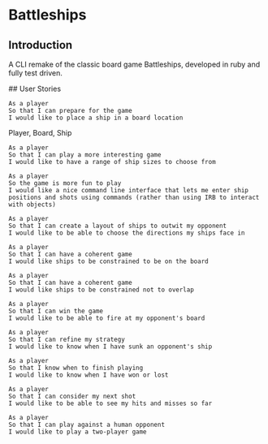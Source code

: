 # Battleships

## Introduction

A CLI remake of the classic board game Battleships, developed in ruby and fully test driven.

## User Stories
```
As a player
So that I can prepare for the game
I would like to place a ship in a board location
```
Player, Board, Ship
```
As a player
So that I can play a more interesting game
I would like to have a range of ship sizes to choose from
```
```
As a player
So the game is more fun to play
I would like a nice command line interface that lets me enter ship positions and shots using commands (rather than using IRB to interact with objects)
```
```
As a player
So that I can create a layout of ships to outwit my opponent
I would like to be able to choose the directions my ships face in
```
```
As a player
So that I can have a coherent game
I would like ships to be constrained to be on the board
```
```
As a player
So that I can have a coherent game
I would like ships to be constrained not to overlap
```
```
As a player
So that I can win the game
I would like to be able to fire at my opponent's board
```
```
As a player
So that I can refine my strategy
I would like to know when I have sunk an opponent's ship
```
```
As a player
So that I know when to finish playing
I would like to know when I have won or lost
```
```
As a player
So that I can consider my next shot
I would like to be able to see my hits and misses so far
```
```
As a player
So that I can play against a human opponent
I would like to play a two-player game
```
